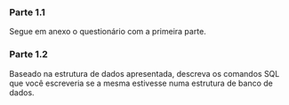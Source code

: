 ### Parte 1.1
Segue em anexo o questionário com a primeira parte.

### Parte 1.2
Baseado na estrutura de dados apresentada, descreva os comandos SQL que você escreveria se a mesma estivesse numa estrutura de banco de dados.
